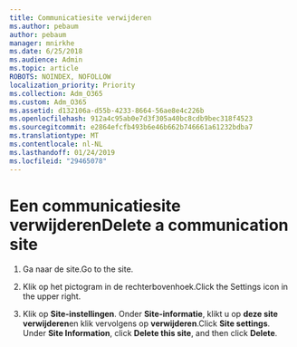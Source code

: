 ```yaml
---
title: Communicatiesite verwijderen
ms.author: pebaum
author: pebaum
manager: mnirkhe
ms.date: 6/25/2018
ms.audience: Admin
ms.topic: article
ROBOTS: NOINDEX, NOFOLLOW
localization_priority: Priority
ms.collection: Adm_O365
ms.custom: Adm_O365
ms.assetid: d132106a-d55b-4233-8664-56ae8e4c226b
ms.openlocfilehash: 912a4c95ab0e7d3f305a40bc8cdb9bec318f4523
ms.sourcegitcommit: e2864efcfb493b6e46b662b746661a61232bdba7
ms.translationtype: MT
ms.contentlocale: nl-NL
ms.lasthandoff: 01/24/2019
ms.locfileid: "29465078"
---
```

# <a name="delete-a-communication-site"></a><span data-ttu-id="b56ae-102">Een communicatiesite verwijderen</span><span class="sxs-lookup"><span data-stu-id="b56ae-102">Delete a communication site</span></span>

1. <span data-ttu-id="b56ae-103">Ga naar de site.</span><span class="sxs-lookup"><span data-stu-id="b56ae-103">Go to the site.</span></span>
    
2. <span data-ttu-id="b56ae-104">Klik op het pictogram in de rechterbovenhoek.</span><span class="sxs-lookup"><span data-stu-id="b56ae-104">Click the Settings icon in the upper right.</span></span>
    
3. <span data-ttu-id="b56ae-p101">Klik op **Site-instellingen**. Onder **Site-informatie**, klikt u op **deze site verwijderen**en klik vervolgens op **verwijderen**.</span><span class="sxs-lookup"><span data-stu-id="b56ae-p101">Click **Site settings**. Under **Site Information**, click **Delete this site**, and then click **Delete**.</span></span>
    

